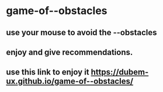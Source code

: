 # game-of--obstacles
## use your mouse to avoid the --obstacles
## enjoy and give recommendations.
## use this link to enjoy it https://dubem-ux.github.io/game-of--obstacles/

